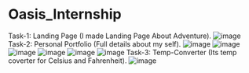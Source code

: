 # Oasis_Internship
Task-1:  Landing Page (I made Landing Page About Adventure).
![image](https://github.com/ESHWARARAOALLU/Oasis_Internship/assets/85925705/104a82ae-83e0-4a7d-9d84-3242a633ed23)
Task-2: Personal Portfolio (Full details about my self).
![image](https://github.com/ESHWARARAOALLU/Oasis_Internship/assets/85925705/b4772dcc-2986-404f-bc43-1ea36e687561)
![image](https://github.com/ESHWARARAOALLU/Oasis_Internship/assets/85925705/67f4c92a-4253-4c39-b315-2413db64d8b3)
![image](https://github.com/ESHWARARAOALLU/Oasis_Internship/assets/85925705/58ca1870-5539-46d1-aefd-6c8f40dc1ed5)
![image](https://github.com/ESHWARARAOALLU/Oasis_Internship/assets/85925705/eec1cdb4-e59e-42ef-9baf-e58551c722e1)
![image](https://github.com/ESHWARARAOALLU/Oasis_Internship/assets/85925705/aedcbd15-9735-45ae-aff1-6a3b99f5075c)
![image](https://github.com/ESHWARARAOALLU/Oasis_Internship/assets/85925705/f083938a-6f95-4207-9f95-5e93fb9425e9)
Task-3: Temp-Converter (Its temp coverter for Celsius and Fahrenheit).
![image](https://github.com/ESHWARARAOALLU/Oasis_Internship/assets/85925705/bf001bfb-f324-4792-90dd-f4e004d4df4d)




